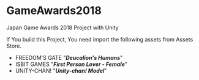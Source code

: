 # GameAwards2018
Japan Game Awards 2018 Project with Unity

If You build this Project, You need import the following assets from Assets Store.  
  
- FREEDOM'S GATE  "***Deucalion's Humans***"  
- ISBIT GAMES     "***First Person Lover - Female***"  
- UNITY-CHAN!     "***Unity-chan! Model***"  
